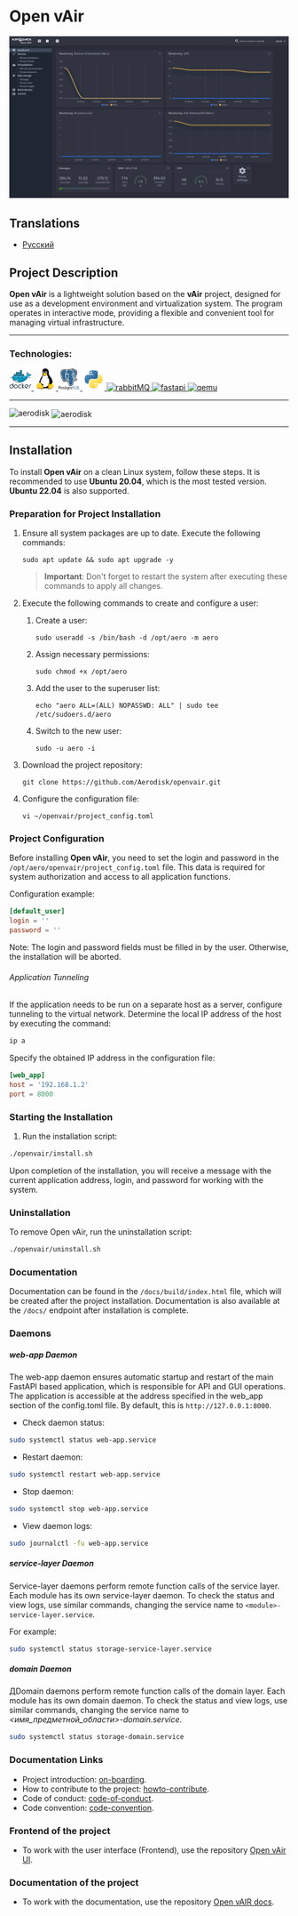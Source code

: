 # Open vAir

![](.assets/dashboard.gif)

## Translations

- [Русский](README.ru.md)

## Project Description

**Open vAir** is a lightweight solution based on the **vAir** project,
designed for use as a development environment and virtualization system. The
program operates in interactive mode, providing a flexible and convenient
tool for managing virtual infrastructure.

---

<h3 align="left">Technologies:</h3>
<p align="left"> <a href="https://www.docker.com/" target="_blank" rel="noreferrer"> <img src="https://raw.githubusercontent.com/devicons/devicon/master/icons/docker/docker-original-wordmark.svg" alt="docker" width="40" height="40"/> </a> <a href="https://www.linux.org/" target="_blank" rel="noreferrer"> <img src="https://raw.githubusercontent.com/devicons/devicon/master/icons/linux/linux-original.svg" alt="linux" width="40" height="40"/> </a> <a href="https://www.postgresql.org" target="_blank" rel="noreferrer"> <img src="https://raw.githubusercontent.com/devicons/devicon/master/icons/postgresql/postgresql-original-wordmark.svg" alt="postgresql" width="40" height="40"/> </a> <a href="https://www.python.org" target="_blank" rel="noreferrer"> <img src="https://raw.githubusercontent.com/devicons/devicon/master/icons/python/python-original.svg" alt="python" width="40" height="40"/> </a> <a href="https://www.rabbitmq.com" target="_blank" rel="noreferrer"> <img src="https://www.vectorlogo.zone/logos/rabbitmq/rabbitmq-icon.svg" alt="rabbitMQ" width="40" height="40"/> </a> <a href="https://fastapi.tiangolo.com/" target="_blank" rel="noreferrer"> <img src="https://www.svgrepo.com/download/330413/fastapi.svg" alt="fastapi" width="40" height="40"/></a><a href="https://www.qemu.org/" target="_blank" rel="noreferrer"> <img src="https://www.svgrepo.com/download/306622/qemu.svg" alt="qemu" width="40" height="40"/> </a></p>

---

<p><img align="left" src="https://github-readme-stats.vercel.app/api/top-langs?username=aerodisk&show_icons=true&locale=en&layout=compact" alt="aerodisk" /></p>

<p>&nbsp;<img align="center" src="https://github-readme-stats.vercel.app/api?username=aerodisk&show_icons=true&locale=en" alt="aerodisk" /></p>

---

## Installation

To install **Open vAir** on a clean Linux system, follow these steps. It is
recommended to use **Ubuntu 20.04**, which is the most tested version.
**Ubuntu 22.04** is also supported.

### Preparation for Project Installation

1. Ensure all system packages are up to date. Execute the following commands:

    ```shell
    sudo apt update && sudo apt upgrade -y
    ```
    > **Important**: Don't forget to restart the system after executing these
    commands to apply all changes.

2. Execute the following commands to create and configure a user:

    1. Create a user:

        ```shell
        sudo useradd -s /bin/bash -d /opt/aero -m aero
        ```

    2. Assign necessary permissions:

        ```shell
        sudo chmod +x /opt/aero
        ```

    3. Add the user to the superuser list:

        ```shell
        echo "aero ALL=(ALL) NOPASSWD: ALL" | sudo tee /etc/sudoers.d/aero
        ```

    4. Switch to the new user:

        ```shell
        sudo -u aero -i
        ```

3. Download the project repository:

    ```shell
    git clone https://github.com/Aerodisk/openvair.git
    ```

4. Configure the configuration file:

    ```shell
    vi ~/openvair/project_config.toml
    ```

### Project Configuration

Before installing **Open vAir**, you need to set the login and password in
the `/opt/aero/openvair/project_config.toml` file. This data is required for
system authorization and access to all application functions.

Configuration example:

```toml
[default_user]
login = ''
password = ''
```

Note: The login and password fields must be filled in by the user. Otherwise,
the installation will be aborted.

###### Application Tunneling
If the application needs to be run on a separate host as a server, configure
tunneling to the virtual network. Determine the local IP address of the host
by executing the command:

```bash
ip a
```

Specify the obtained IP address in the configuration file:

```toml
[web_app]
host = '192.168.1.2'
port = 8000
```

### Starting the Installation
1. Run the installation script:
```bash
./openvair/install.sh
```

Upon completion of the installation, you will receive a message with the
current application address, login, and password for working with the system.

### Uninstallation
To remove Open vAir, run the uninstallation script:
```bash
./openvair/uninstall.sh
```

### Documentation
Documentation can be found in the `/docs/build/index.html` file, which will be
created after the project installation. Documentation is also available at
the `/docs/` endpoint after installation is complete.

### Daemons

##### *web-app* Daemon
The web-app daemon ensures automatic startup and restart of the main FastAPI
based application, which is responsible for API and GUI operations. The
application is accessible at the address specified in the web_app section of
the config.toml file. By default, this is  `http://127.0.0.1:8000`.

* Check daemon status:
```bash
sudo systemctl status web-app.service
```
* Restart daemon:
```bash
sudo systemctl restart web-app.service
```
* Stop daemon:
```bash
sudo systemctl stop web-app.service
```
* View daemon logs:
```bash
sudo journalctl -fu web-app.service
```

##### *service-layer* Daemon
Service-layer daemons perform remote function calls of the service layer.
Each module has its own service-layer daemon. To check the status and view
logs, use similar commands, changing the service name to
`<module>-service-layer.service`.

For example:
```bash
sudo systemctl status storage-service-layer.service
```

##### *domain* Daemon
ДDomain daemons perform remote function calls of the domain layer. Each
module has its own domain daemon. To check the status and view logs, use
similar commands, changing the service name to
*<имя_предметной_области>-domain.service*.
```bash
sudo systemctl status storage-domain.service
```

### Documentation Links
* Project introduction: [on-boarding](ONBOARDING.md).
* How to contribute to the project:  [howto-contribute](CONTRIBUTING.md).
* Code of conduct: [code-of-conduct](CODE_OF_CONDUCT.md).
* Code convention: [code-convention](CODE_CONVENTION.md).

### Frontend of the project
* To work with the user interface (Frontend), use the repository [Open vAir UI](https://github.com/Aerodisk/Open-vAIR-UI).

### Documentation of the project
* To work with the documentation, use the repository [Open vAIR docs](https://github.com/Aerodisk/openvair-docs).
